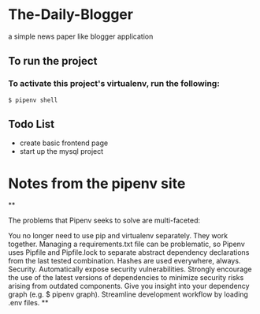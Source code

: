 # The-Daily-Blogger
a simple news paper like blogger application


## To run the project 
### To activate this project's virtualenv, run the following:
 `$ pipenv shell`




## Todo List

- create basic frontend page
- start up the mysql project


# Notes from the pipenv site

**

The problems that Pipenv seeks to solve are multi-faceted:

You no longer need to use pip and virtualenv separately. They work together.
Managing a requirements.txt file can be problematic, so Pipenv uses Pipfile and
Pipfile.lock to separate abstract dependency declarations from the last tested
combination.
Hashes are used everywhere, always. Security. Automatically expose security
vulnerabilities.
Strongly encourage the use of the latest versions of dependencies to minimize
security risks arising from outdated components.
Give you insight into your dependency graph (e.g. $ pipenv graph).
Streamline development workflow by loading .env files.
**
